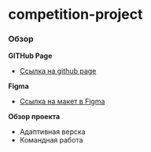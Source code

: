 # competition-project
### Обзор

**GITHub  Page**

* [Ссылка на github page](https://ivandavydenkov.github.io/mesto/)

**Figma**

* [Ссылка на макет в Figma](https://www.figma.com/file/G3UWFlQmNtNs67751YiDH2/Month-of-Landings_external-link?node-id=0%3A1&t=HIcohnwgHjSrI9x0-0)

**Обзор проекта**

- Адаптивная верска
- Командная работа
